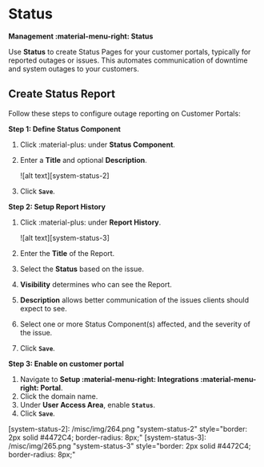 # Status

**Management :material-menu-right: Status**

Use **Status** to create Status Pages for your customer portals, typically for reported outages or issues. This automates communication of downtime and system outages to your customers.

## Create Status Report

Follow these steps to configure outage reporting on Customer Portals:

**Step 1: Define Status Component**

1. Click :material-plus: under **Status Component**.
2. Enter a **Title** and optional **Description**.

    ![alt text][system-status-2]

3. Click **`Save`**.

**Step 2: Setup Report History**

1. Click :material-plus: under **Report History**.

    ![alt text][system-status-3]

2. Enter the **Title** of the Report.
3. Select the **Status** based on the issue.
4. **Visibility** determines who can see the Report.
5. **Description** allows better communication of the issues clients should expect to see.
6. Select one or more Status Component(s) affected, and the severity of the issue.
7. Click **`Save`**.

**Step 3: Enable on customer portal**

1. Navigate to **Setup :material-menu-right: Integrations :material-menu-right: Portal**.
2. Click the domain name.
3. Under **User Access Area**, enable **`Status`**.
4. Click **`Save`**.

[system-status-2]: /misc/img/264.png "system-status-2" style="border: 2px solid #4472C4; border-radius: 8px;"
[system-status-3]: /misc/img/265.png "system-status-3" style="border: 2px solid #4472C4; border-radius: 8px;"
